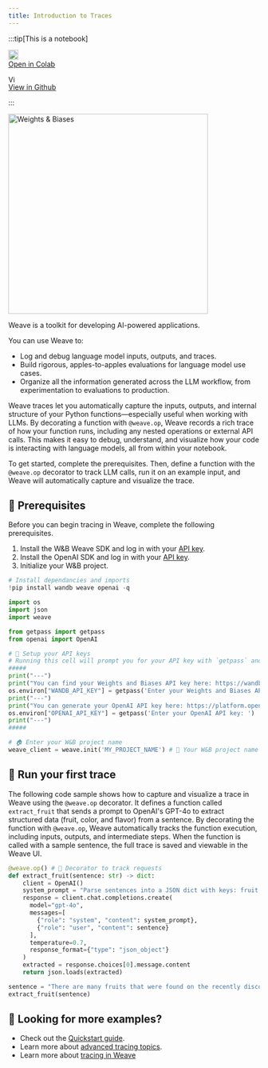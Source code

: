 ```yaml
---
title: Introduction to Traces
---
```


:::tip[This is a notebook]

<a href="https://colab.research.google.com/github/wandb/weave/blob/master/docs/./notebooks/Intro_to_Weave_Hello_Trace.ipynb" target="_blank" rel="noopener noreferrer" class="navbar__item navbar__link button button--secondary button--med margin-right--sm notebook-cta-button"><div><img src="https://upload.wikimedia.org/wikipedia/commons/archive/d/d0/20221103151430%21Google_Colaboratory_SVG_Logo.svg" alt="Open In Colab" height="20px" /><div>Open in Colab</div></div></a>

<a href="https://github.com/wandb/weave/blob/master/docs/./notebooks/Intro_to_Weave_Hello_Trace.ipynb" target="_blank" rel="noopener noreferrer" class="navbar__item navbar__link button button--secondary button--med margin-right--sm notebook-cta-button"><div><img src="https://upload.wikimedia.org/wikipedia/commons/9/91/Octicons-mark-github.svg" alt="View in Github" height="15px" /><div>View in Github</div></div></a>

:::

<img src="http://wandb.me/logo-im-png" width="400" alt="Weights & Biases" />

Weave is a toolkit for developing AI-powered applications.

You can use Weave to:
- Log and debug language model inputs, outputs, and traces.
- Build rigorous, apples-to-apples evaluations for language model use cases.
- Organize all the information generated across the LLM workflow, from experimentation to evaluations to production.

Weave traces let you automatically capture the inputs, outputs, and internal structure of your Python functions—especially useful when working with LLMs. By decorating a function with `@weave.op`, Weave records a rich trace of how your function runs, including any nested operations or external API calls. This makes it easy to debug, understand, and visualize how your code is interacting with language models, all from within your notebook.

To get started, complete the prerequisites. Then, define a function with the `@weave.op` decorator to track LLM calls, run it on an example input, and Weave will automatically capture and visualize the trace.

## 🔑 Prerequisites

Before you can begin tracing in Weave, complete the following prerequisites.

1. Install the W&B Weave SDK and log in with your [API key](https://wandb.ai/settings#api).
2. Install the OpenAI SDK and log in with your [API key](https://platform.openai.com/api-keys).
3. Initialize your W&B project.



```python
# Install dependancies and imports
!pip install wandb weave openai -q

import os
import json
import weave

from getpass import getpass
from openai import OpenAI

# 🔑 Setup your API keys
# Running this cell will prompt you for your API key with `getpass` and will not echo to the terminal.
#####
print("---")
print("You can find your Weights and Biases API key here: https://wandb.ai/settings#api")
os.environ["WANDB_API_KEY"] = getpass('Enter your Weights and Biases API key: ')
print("---")
print("You can generate your OpenAI API key here: https://platform.openai.com/api-keys")
os.environ["OPENAI_API_KEY"] = getpass('Enter your OpenAI API key: ')
print("---")
#####

# 🏠 Enter your W&B project name
weave_client = weave.init('MY_PROJECT_NAME') # 🐝 Your W&B project name
```

## 🐝 Run your first trace

The following code sample shows how to capture and visualize a trace in Weave using the `@weave.op` decorator. It defines a function called `extract_fruit` that sends a prompt to OpenAI's GPT-4o to extract structured data (fruit, color, and flavor) from a sentence. By decorating the function with `@weave.op`, Weave automatically tracks the function execution, including inputs, outputs, and intermediate steps. When the function is called with a sample sentence, the full trace is saved and viewable in the Weave UI.


```python
@weave.op() # 🐝 Decorator to track requests
def extract_fruit(sentence: str) -> dict:
    client = OpenAI()
    system_prompt = "Parse sentences into a JSON dict with keys: fruit, color and flavor."
    response = client.chat.completions.create(
      model="gpt-4o",
      messages=[
        {"role": "system", "content": system_prompt},
        {"role": "user", "content": sentence}
      ],
      temperature=0.7,
      response_format={"type": "json_object"}
    )
    extracted = response.choices[0].message.content
    return json.loads(extracted)

sentence = "There are many fruits that were found on the recently discovered planet Goocrux. There are neoskizzles that grow there, which are purple and taste like candy."
extract_fruit(sentence)
```

## 🚀 Looking for more examples?
- Check out the [Quickstart guide](https://weave-docs.wandb.ai/quickstart).
- Learn more about [advanced tracing topics](https://weave-docs.wandb.ai/tutorial-tracing_2).
- Learn more about [tracing in Weave](https://weave-docs.wandb.ai/guides/tracking/tracing)

